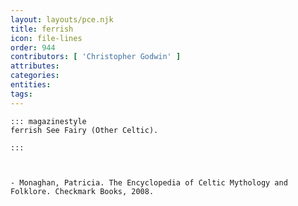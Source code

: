 ```yaml
---
layout: layouts/pce.njk
title: ferrish
icon: file-lines
order: 944
contributors: [ 'Christopher Godwin' ]
attributes:
categories:
entities:
tags:
---
```

``` tab [group1:Info]
::: magazinestyle
ferrish See Fairy (Other Celtic).

:::
```
``` tab [group1:Attributes]
```
``` tab [group1:Entities]
```
``` tab [group1:Sources]
- Monaghan, Patricia. The Encyclopedia of Celtic Mythology and Folklore. Checkmark Books, 2008.
```

